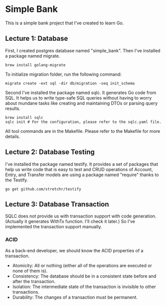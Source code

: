 # Simple Bank

This is a simple bank project that I've created to learn Go.

## Lecture 1: Database

First, I created postgres database named "simple_bank".
Then I've installed a package named migrate.

```shell
brew install golang-migrate
```

To initialize migration folder, run the following command:

```shell
migrate create -ext sql -dir db/migration -seq init_schema
```

Second I've installed the package named sqlc.
It generates Go code from SQL. It helps us to write type-safe SQL queries without having to worry about mundane tasks
like creating and maintaining DTOs or parsing query results.

```shell
brew install sqlc
sqlc init # For the configuration, please refer to the sqlc.yaml file.
```

All tool commands are in the Makefile. Please refer to the Makefile for more details.

## Lecture 2: Database Testing

I've installed the package named testify. It provides a set of packages that help us write code that is easy to test and
CRUD operations of Account, Entry, and Transfer models are using a package named "require" thanks to the Testify.

```shell
go get github.com/stretchr/testify
```

## Lecture 3: Database Transaction

SQLC does not provide us with transaction support with code generation. (Actually it generates WithTx function. I'll
check it later.) So I've implemented the transaction support manually.

### ACID

As a back-end developer, we should know the ACID properties of a transaction.

- Atomicity: All or nothing (either all of the operations are executed or none of them is).
- Consistency: The database should be in a consistent state before and after the transaction.
- Isolation: The intermediate state of the transaction is invisible to other transactions.
- Durability: The changes of a transaction must be permanent.


